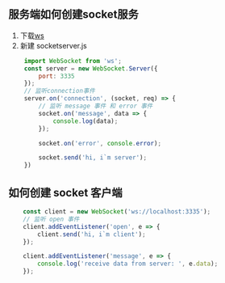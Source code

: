 ## 服务端如何创建socket服务
1. 下载[ws](https://github.com/websockets/ws)
2. 新建 socketserver.js
   ```js
    import WebSocket from 'ws';
    const server = new WebSocket.Server({
        port: 3335
    });
    // 监听connection事件
    server.on('connection', (socket, req) => {
        // 监听 message 事件 和 error 事件
        socket.on('message', data => {
            console.log(data);
        });

        socket.on('error', console.error);

        socket.send('hi, i`m server');
    })
   ```

## 如何创建 socket 客户端

```js
    const client = new WebSocket('ws://localhost:3335');
    // 监听 open 事件
    client.addEventListener('open', e => {
        client.send('hi, i`m client');
    });

    client.addEventListener('message', e => {
        console.log('receive data from server: ', e.data);
    });

    

```